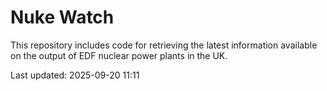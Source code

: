 # Nuke Watch

This repository includes code for retrieving the latest information available on the output of EDF nuclear power plants in the UK.

Last updated: 2025-09-20 11:11
